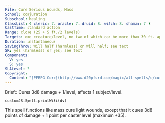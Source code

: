 ```yaml
---
File: Cure Serious Wounds, Mass
School: conjuration
Subschool: healing
ClassList: { cleric: 7, oracle: 7, druid: 8, witch: 8, shaman: 7 }
CastTime: standard action
Range: close (25 + 5 ft./2 levels)
Targets: one creature/level, no two of which can be more than 30 ft. apart
Duration: instantaneous
SavingThrow: Will half (harmless) or Will half; see text
SR: yes (harmless) or yes; see text
Components:
  V: yes
  S: yes
SLALevel: 7
Copyright:
  Content: "[PFRPG Core](http://www.d20pfsrd.com/magic/all-spells/c/cure-serious-wounds)"
---
```

Brief:: Cures 3d8 damage + 1/level, affects 1 subject/level.

```dataviewjs
customJS.Spell.printWiki(dv)
```

This spell functions like mass cure light wounds, except that it cures 3d8 points of damage + 1 point per caster level (maximum +35).
